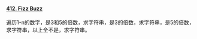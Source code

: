 #### [412. Fizz Buzz](https://leetcode.cn/problems/fizz-buzz/)

遍历1-n的数字，是3和5的倍数，求字符串，是3的倍数，求字符串，是5的倍数，求字符串，以上全不是，求字符串。